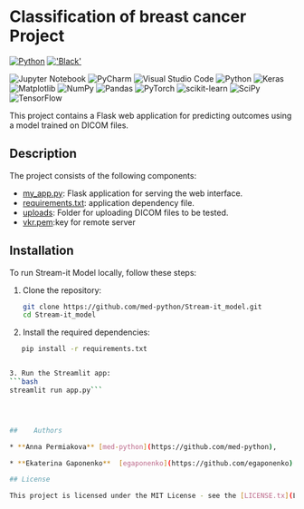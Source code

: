 # Classification of breast cancer Project
<a name="readme-top"></a>
[![Python](https://img.shields.io/badge/Python-3776AB?style=for-the-badge&logo=python&logoColor=white)](https://python.org/)
[!['Black'](https://img.shields.io/badge/code_style-black-black?style=for-the-badge)](https://github.com/psf/black)

<!-- Библиотеки проекта -->

![Jupyter Notebook](https://img.shields.io/badge/jupyter-%23FA0F00.svg?style=for-the-badge&logo=jupyter&logoColor=white)
![PyCharm](https://img.shields.io/badge/pycharm-143?style=for-the-badge&logo=pycharm&logoColor=black&color=black&labelColor=green)
![Visual Studio Code](https://img.shields.io/badge/Visual%20Studio%20Code-0078d7.svg?style=for-the-badge&logo=visual-studio-code&logoColor=white)
![Python](https://img.shields.io/badge/python-3670A0?style=for-the-badge&logo=python&logoColor=ffdd54)
![Keras](https://img.shields.io/badge/Keras-%23D00000.svg?style=for-the-badge&logo=Keras&logoColor=white)
![Matplotlib](https://img.shields.io/badge/Matplotlib-%23ffffff.svg?style=for-the-badge&logo=Matplotlib&logoColor=black)
![NumPy](https://img.shields.io/badge/numpy-%23013243.svg?style=for-the-badge&logo=numpy&logoColor=white)
![Pandas](https://img.shields.io/badge/pandas-%23150458.svg?style=for-the-badge&logo=pandas&logoColor=white)
![PyTorch](https://img.shields.io/badge/PyTorch-%23EE4C2C.svg?style=for-the-badge&logo=PyTorch&logoColor=white)
![scikit-learn](https://img.shields.io/badge/scikit--learn-%23F7931E.svg?style=for-the-badge&logo=scikit-learn&logoColor=white)
![SciPy](https://img.shields.io/badge/SciPy-%230C55A5.svg?style=for-the-badge&logo=scipy&logoColor=%white)
![TensorFlow](https://img.shields.io/badge/TensorFlow-%23FF6F00.svg?style=for-the-badge&logo=TensorFlow&logoColor=white)


This project contains a Flask web application for predicting outcomes using a model trained on DICOM files.

## Description

The project consists of the following components:

- [my_app.py](my_app.py): Flask application for serving the web interface.
- [requirements.txt](requirements.txt): application dependency file.
- [uploads](): Folder for uploading DICOM files to be tested. 
- [vkr.pem]():key for remote server

## Installation

To run Stream-it Model locally, follow these steps:

1. Clone the repository:
   ```bash
   git clone https://github.com/med-python/Stream-it_model.git
   cd Stream-it_model

2. Install the required dependencies:
```bash
   pip install -r requirements.txt


3. Run the Streamlit app:
```bash
streamlit run app.py```




##    Authors

* **Anna Permiakova** [med-python](https://github.com/med-python),

* **Ekaterina Gaponenko**  [egaponenko](https://github.com/egaponenko)

## License

This project is licensed under the MIT License - see the [LICENSE.tx](LICENSE.tx) file for details

